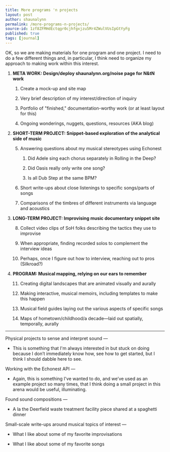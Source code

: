 ```yaml
---
title: More programs 'n projects
layout: post
author: shaunalynn
permalink: /more-programs-n-projects/
source-id: 1zf8ZFMHdEctqgr0cjhfgxjzu5Mr4ZWulVUsIpGtYyFg
published: true
tags: [journal]
---
```


OK, so we are making materials for one program and one project. I need to do a few different things and, in particular, I think need to organize my approach to making work within this interest. 

1. **META WORK: Design/deploy shaunalynn.org/noise page for N&tN work**

    1. Create a mock-up and site map 

    2. Very brief description of my interest/direction of inquiry

    3. Portfolio of "finished," documentation-worthy work (or at least layout for this)

    4. Ongoing wonderings, nuggets, questions, resources (AKA blog)

2. **SHORT-TERM PROJECT: Snippet-based exploration of the analytical side of music**

    5. Answering questions about my musical stereotypes using Echonest

        1. Did Adele sing each chorus separately in Rolling in the Deep?

        2. Did Oasis really only write one song?

        3. Is all Dub Step at the same BPM?

    6. Short write-ups about close listenings to specific songs/parts of songs

    7. Comparisons of the timbres of different instruments via language and acoustics

3. **LONG-TERM PROJECT: Improvising music documentary snippet site**

    8. Collect video clips of SoH folks describing the tactics they use to improvise

    9. When appropriate, finding recorded solos to complement the interview ideas

    10. Perhaps, once I figure out how to interview, reaching out to pros (Silkroad?)

4. **PROGRAM: Musical mapping, relying on our ears to remember**

    11. Creating digital landscapes that are animated visually and aurally

    12. Making interactive, musical memoirs, including templates to make this happen

    13. Musical field guides laying out the various aspects of specific songs

    14. Maps of hometown/childhood/a decade—laid out spatially, temporally, aurally

* * *


Physical projects to sense and interpret sound —

* This is something that I'm always interested in but stuck on doing because I don’t immediately know how, see how to get started, but I think I should dabble here to see.

Working with the Echonest API —

* Again, this is something I've wanted to do, and we’ve used as an example project so many times, that I think doing a small project in this arena would be useful, illuminating.

Found sound compositions —

* A la the Deerfield waste treatment facility piece shared at a spaghetti dinner

Small-scale write-ups around musical topics of interest —

* What I like about some of my favorite improvisations

* What I like about some of my favorite songs